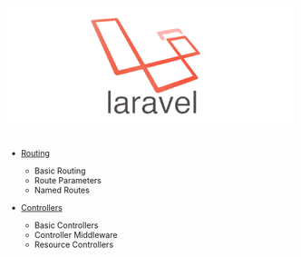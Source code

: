 <div align="center">
    <img src="readme.png" alt="logo-laravel">
</div><br>

- [Routing](/01-Routing)
  - Basic Routing
  - Route Parameters
  - Named Routes

- [Controllers](/02-Controllers)
  - Basic Controllers
  - Controller Middleware
  - Resource Controllers
  